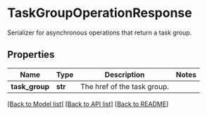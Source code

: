 # TaskGroupOperationResponse

Serializer for asynchronous operations that return a task group.
## Properties
Name | Type | Description | Notes
------------ | ------------- | ------------- | -------------
**task_group** | **str** | The href of the task group. | 

[[Back to Model list]](../README.md#documentation-for-models) [[Back to API list]](../README.md#documentation-for-api-endpoints) [[Back to README]](../README.md)


